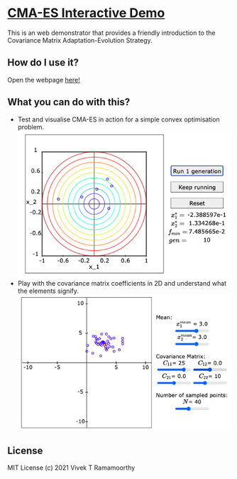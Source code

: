# [CMA-ES Interactive Demo](https://vivektramamoorthy.github.io/CMAEStutorial/)
This is an web demonstrator that provides a friendly introduction to the Covariance Matrix Adaptation-Evolution Strategy.

## How do I use it?
Open the webpage [here!](https://vivektramamoorthy.github.io/CMAEStutorial/)
## What you can do with this?
- Test and visualise CMA-ES in action for a simple convex optimisation problem.
![CMAES demo screenshot](./img/CMAESdemo.png)
- Play with the covariance matrix coefficients in 2D and understand what the elements signify.
![Covariance Matrix demo](./img/CovarianceMatrixDemo.png)

## License
MIT License (c) 2021 Vivek T Ramamoorthy